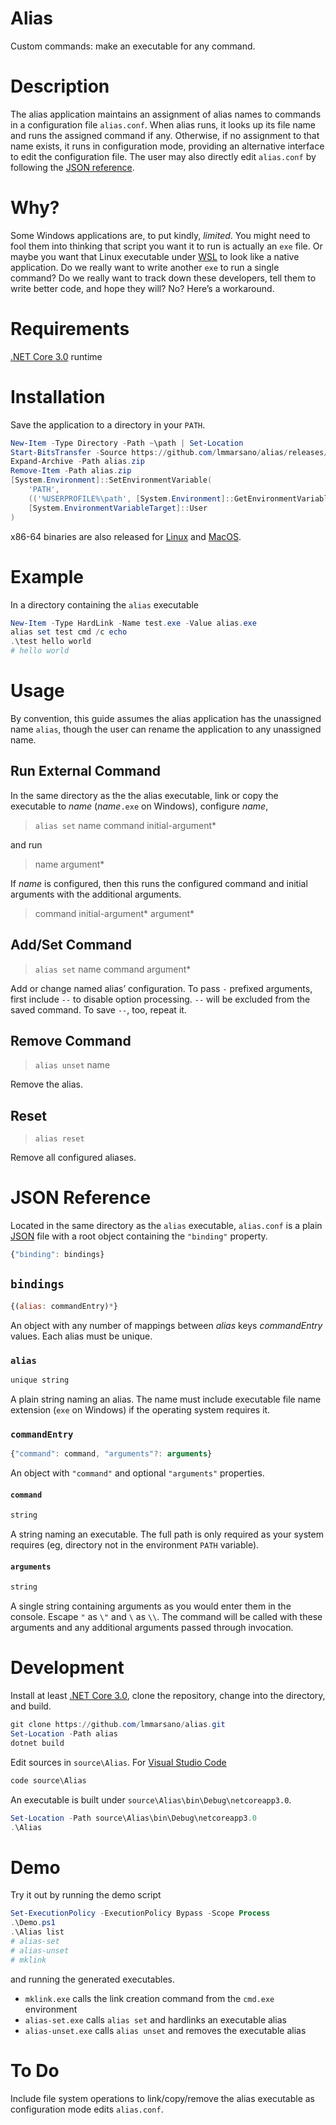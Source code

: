 # Alias
Custom commands: make an executable for any command.

# Description
The alias application maintains an assignment of alias names to commands in a configuration file `alias.conf`.
When alias runs, it looks up its file name and runs the assigned command if any.
Otherwise, if no assignment to that name exists, it runs in configuration mode, providing an alternative interface to edit the configuration file.
The user may also directly edit `alias.conf` by following the [JSON reference](#json-reference).

# Why?
Some Windows applications are, to put kindly, *limited*.
You might need to fool them into thinking that script you want it to run is actually an `exe` file.
Or maybe you want that Linux executable under [WSL][wsl] to look like a native application.
Do we really want to write another `exe` to run a single command?
Do we really want to track down these developers, tell them to write better code, and hope they will?
No?
Here’s a workaround.

# Requirements
[.NET Core 3.0][dotnet] runtime

# Installation
Save the application to a directory in your `PATH`.
```PowerShell
New-Item -Type Directory -Path ~\path | Set-Location
Start-BitsTransfer -Source https://github.com/lmmarsano/alias/releases/latest/download/alias-win-x64.zip
Expand-Archive -Path alias.zip
Remove-Item -Path alias.zip
[System.Environment]::SetEnvironmentVariable(
	'PATH',
	(('%USERPROFILE%\path', [System.Environment]::GetEnvironmentVariable('PATH', [System.EnvironmentVariableTarget]::User) -split ';' | Select-Object -Unique -join ';'),
	[System.EnvironmentVariableTarget]::User
)
```

x86-64 binaries are also released for [Linux][release-linux] and [MacOS][release-osx].

# Example
In a directory containing the `alias` executable
```PowerShell
New-Item -Type HardLink -Name test.exe -Value alias.exe
alias set test cmd /c echo
.\test hello world
# hello world
```

# Usage
By convention, this guide assumes the alias application has the unassigned name `alias`, though the user can rename the application to any unassigned name.

## Run External Command
In the same directory as the the alias executable, link or copy the executable to *name* (*name*`.exe` on Windows), configure *name*,
> `alias set` name command initial-argument*

and run
> name argument*

If *name* is configured, then this runs the configured command and initial arguments with the additional arguments.
> command initial-argument* argument*

## Add/Set Command
> `alias set` name command argument*

Add or change named alias’ configuration.
To pass `-` prefixed arguments, first include `--` to disable option processing.
`--` will be excluded from the saved command.
To save `--`, too, repeat it.

## Remove Command
> `alias unset` name

Remove the alias.

## Reset
> `alias reset`

Remove all configured aliases.

# JSON Reference
Located in the same directory as the `alias` executable, `alias.conf` is a plain [JSON][json] file with a root object containing the `"binding"` property.
```JavaScript
{"binding": bindings}
```

## `bindings`
```JavaScript
{(alias: commandEntry)*}
```
An object with any number of mappings between *alias* keys *commandEntry* values.
Each alias must be unique.

### `alias`
```JavaScript
unique string
```
A plain string naming an alias.
The name must include executable file name extension (`exe` on Windows) if the operating system requires it.

### `commandEntry`
```JavaScript
{"command": command, "arguments"?: arguments}
```
An object with `"command"` and optional `"arguments"` properties.

#### `command`
```JavaScript
string
```
A string naming an executable.
The full path is only required as your system requires (eg, directory not in the environment `PATH` variable).

#### `arguments`
```JavaScript
string
```
A single string containing arguments as you would enter them in the console.
Escape `"` as `\"` and `\` as `\\`.
The command will be called with these arguments and any additional arguments passed through invocation.

# Development
Install at least [.NET Core 3.0][dotnet], clone the repository, change into the directory, and build.
```PowerShell
git clone https://github.com/lmmarsano/alias.git
Set-Location -Path alias
dotnet build
```
Edit sources in `source\Alias`.
For [Visual Studio Code][vscode]
```PowerShell
code source\Alias
```
An executable is built under `source\Alias\bin\Debug\netcoreapp3.0`.
```PowerShell
Set-Location -Path source\Alias\bin\Debug\netcoreapp3.0
.\Alias
```

# Demo
Try it out by running the demo script
```PowerShell
Set-ExecutionPolicy -ExecutionPolicy Bypass -Scope Process
.\Demo.ps1
.\Alias list
# alias-set
# alias-unset
# mklink
```
and running the generated executables.
- `mklink.exe` calls the link creation command from the `cmd.exe` environment
- `alias-set.exe` calls `alias set` and hardlinks an executable alias
- `alias-unset.exe` calls `alias unset` and removes the executable alias

# To Do
Include file system operations to link/copy/remove the alias executable as configuration mode edits `alias.conf`.

[release-linux]: /lmmarsano/alias/releases/latest/download/alias-linux-x64.txz
[release-osx]: /lmmarsano/alias/releases/latest/download/alias-osx-x64.txz
[dotnet]: https://dotnet.microsoft.com/download/dotnet-core/3.0
[wsl]: https://docs.microsoft.com/en-us/windows/wsl/about
[json]: https://www.json.org/
[vscode]: https://code.visualstudio.com/
